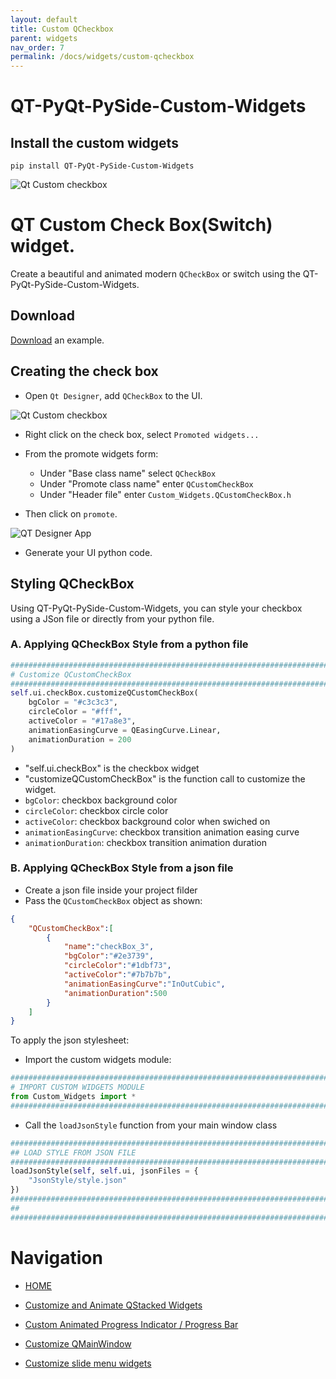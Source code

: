 ```yaml
---
layout: default
title: Custom QCheckbox
parent: widgets
nav_order: 7
permalink: /docs/widgets/custom-qcheckbox
---
```


# QT-PyQt-PySide-Custom-Widgets 

## Install the custom widgets
```
pip install QT-PyQt-PySide-Custom-Widgets

```

![Qt Custom checkbox](https://github.com/KhamisiKibet/QT-PyQt-PySide-Custom-Widgets/blob/main/images/Qt-Custom-checkbox.png?raw=true)

# QT Custom Check Box(Switch) widget.

Create a beautiful and animated modern `QCheckBox` or switch using the QT-PyQt-PySide-Custom-Widgets.


## Download

[Download](https://github.com/KhamisiKibet/QT-PyQt-PySide-Custom-Widgets/tree/main/examples) an example.

## Creating the check box

- Open `Qt Designer`, add `QCheckBox` to the UI.

![Qt Custom checkbox](https://github.com/KhamisiKibet/QT-PyQt-PySide-Custom-Widgets/blob/main/images/Screenshot_20230924_023708.png?raw=true)

- Right click on the check box, select `Promoted widgets...`
- From the promote widgets form:
	- Under "Base class name" select `QCheckBox`
	- Under "Promote class name" enter `QCustomCheckBox`
	- Under "Header file" enter `Custom_Widgets.QCustomCheckBox.h`

- Then click on `promote`.

![QT Designer App](https://github.com/KhamisiKibet/QT-PyQt-PySide-Custom-Widgets/blob/main/images/Screenshot_20230924_024306.png?raw=true)

- Generate your UI python code.

## Styling QCheckBox
Using QT-PyQt-PySide-Custom-Widgets, you can style your checkbox using a JSon file or directly from your python file.

### A. Applying QCheckBox Style from a python file

```python
########################################################################
# Customize QCustomCheckBox
########################################################################
self.ui.checkBox.customizeQCustomCheckBox(
    bgColor = "#c3c3c3",
    circleColor = "#fff",
    activeColor = "#17a8e3",
    animationEasingCurve = QEasingCurve.Linear,
    animationDuration = 200
)

```

- "self.ui.checkBox" is the checkbox widget
- "customizeQCustomCheckBox" is the function call to customize the widget. 
- `bgColor`: checkbox background color
- `circleColor`: checkbox circle color
- `activeColor`: checkbox background color when swiched on
- `animationEasingCurve`: checkbox transition animation easing curve
- `animationDuration`: checkbox transition animation duration

### B. Applying QCheckBox Style from a json file

- Create a json file inside your project filder
- Pass the `QCustomCheckBox` object as shown:

```json
{
	"QCustomCheckBox":[
		{
			"name":"checkBox_3",
			"bgColor":"#2e3739",
			"circleColor":"#1dbf73",
			"activeColor":"#7b7b7b",
			"animationEasingCurve":"InOutCubic",
			"animationDuration":500
		}
	]
}
```

To apply the json stylesheet:

- Import the custom widgets module:

```python
########################################################################
# IMPORT CUSTOM WIDGETS MODULE
from Custom_Widgets import *
########################################################################

```
- Call the `loadJsonStyle` function from your main window class

```python
########################################################################
## LOAD STYLE FROM JSON FILE
########################################################################
loadJsonStyle(self, self.ui, jsonFiles = {
    "JsonStyle/style.json"
})
########################################################################
## 
########################################################################

```

# Navigation
- [HOME](https://khamisikibet.github.io/QT-PyQt-PySide-Custom-Widgets/) 

- [Customize and Animate QStacked Widgets](https://khamisikibet.github.io/QT-PyQt-PySide-Custom-Widgets/docs/customize-qstacked-widgets.html) 

- [Custom Animated Progress Indicator / Progress Bar](https://khamisikibet.github.io/QT-PyQt-PySide-Custom-Widgets/docs/custom-progress-bar.html) 

- [Customize QMainWindow](https://khamisikibet.github.io/QT-PyQt-PySide-Custom-Widgets/docs/customize-qmainwindow.html)   
 
- [Customize slide menu widgets](https://khamisikibet.github.io/QT-PyQt-PySide-Custom-Widgets/docs/custom-slide-menu-widgets.html)